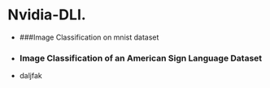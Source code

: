 # Nvidia-DLI.  
* ###Image Classification  on mnist dataset
* ### Image Classification of an American Sign Language Dataset
* daljfak
